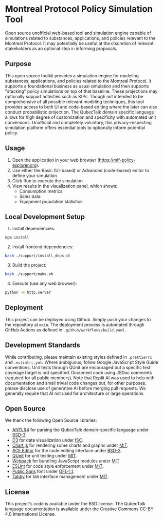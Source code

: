 # Montreal Protocol Policy Simulation Tool

Open source unofficial web-based tool and simulation engine capable of simulations related to substances, applications, and policies relevant to the Montreal Protocol. It may potentially be useful at the discretion of relevant stakeholders as an optional step in informing proposals.

## Purpose

This open source toolkit provides a simulation engine for modeling substances, applications, and policies related to the Montreal Protocol. It supports a foundational business as usual simulation and then supports "stacking" policy simulations on top of that baseline. These projections may optionally support activities such as KIPs. Though not intended to be comprehensive of all possible relevant modeling techniques, this tool provides access to both UI and code-based editing where the later can also conduct probabilistic projection. The QubecTalk domain specific language allows for high degree of customization and specificity with automated unit conversions. Unofficial and completely voluntary, this privacy-respecting simulation platform offers essential tools to optionally inform potential policy.

## Usage

1. Open the application in your web browser (https://mlf-policy-explorer.org).
2. Use either the Basic (UI-based) or Advanced (code-based) editor to define your simulation
3. Click Run to execute the simulation
4. View results in the visualization panel, which shows:
   - Consumption metrics
   - Sales data
   - Equipment population statistics

## Local Development Setup

1. Install dependencies:

```bash
npm install
```

2. Install frontend dependencies:

```bash
bash ./support/install_deps.sh
```

3. Build the project:

```bash
bash ./support/make.sh
```

4. Execute (use any web browser):

```bash
python -m http.server
```

## Deployment

This project can be deployed using Github. Simply push your changes to the repository at `main`. The deployment process is automated through GitHub Actions as defined in `.github/workflows/build.yaml`.

## Development Standards
While contributing, please maintain existing styles defined in `.prettierrc` and `.eslintrc.yml`. Where ambiguous, follow Google JavaScript Style Guide conventions. Unit tests through QUnit are encouraged but a specific test coverage target is not specified. Document code using JSDoc comments (required for all public members). Note that Replit AI was used to help with documentation and small trivial code changes but, for other purposes, please disclose use of generative AI before merging pull requests. We generally require that AI not used for architecture or large operations.

## Open Source
We thank the following Open Source libraries:

- [ANTLR4](https://www.antlr.org/) for parsing the QubecTalk domain-specific language under [BSD-3](https://www.antlr.org/license.html).
- [D3](https://d3js.org/) for data visualization under [ISC](https://github.com/d3/d3/blob/main/LICENSE).
- [Chart.js](https://www.chartjs.org/) for rendering some charts and graphs under [MIT](https://github.com/chartjs/Chart.js/blob/master/LICENSE.md).
- [ACE Editor](https://ace.c9.io/) for the code editing interface under [BSD-3](https://github.com/ajaxorg/ace/blob/master/LICENSE).
- [QUnit](https://qunitjs.com/) for unit testing under [MIT](https://github.com/qunitjs/qunit/blob/main/LICENSE.txt).
- [Webpack](https://webpack.js.org/) for bundling JavaScript modules under [MIT](https://github.com/webpack/webpack/blob/main/LICENSE).
- [ESLint]((https://eslint.org/)) for code style enforcement under [MIT](https://github.com/eslint/eslint/blob/main/LICENSE).
- [Public Sans](https://public-sans.digital.gov/) font under [OFL-1.1](https://github.com/uswds/public-sans/blob/master/LICENSE.md).
- [Tabby](https://github.com/cferdinandi/tabby) for tab interface management under [MIT](https://github.com/cferdinandi/tabby/blob/master/LICENSE.md).

## License

This project's code is available under the BSD license. The QubecTalk language documentation is available under the Creative Commons CC-BY 4.0 International License.
